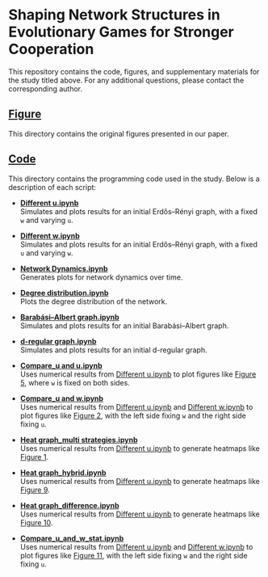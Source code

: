 # Shaping Network Structures in Evolutionary Games for Stronger Cooperation

This repository contains the code, figures, and supplementary materials for the study titled above. For any additional questions, please contact the corresponding author.

## [Figure](https://github.com/ShiuRueyAn/Shaping-network-structures-in-evolutionary-games-for-stronger-cooperation/tree/main/Figure)
This directory contains the original figures presented in our paper.

## [Code](https://github.com/ShiuRueyAn/Shaping-network-structures-in-evolutionary-games-for-stronger-cooperation/tree/main/Code)
This directory contains the programming code used in the study. Below is a description of each script:

- **[Different u.ipynb](https://github.com/ShiuRueyAn/Shaping-network-structures-in-evolutionary-games-for-stronger-cooperation/blob/main/Code/Different%20u.ipynb)**  
  Simulates and plots results for an initial Erdős–Rényi graph, with a fixed `w` and varying `u`.

- **[Different w.ipynb](https://github.com/ShiuRueyAn/Shaping-network-structures-in-evolutionary-games-for-stronger-cooperation/blob/main/Code/Different%20w.ipynb)**  
  Simulates and plots results for an initial Erdős–Rényi graph, with a fixed `u` and varying `w`.

- **[Network Dynamics.ipynb](https://github.com/ShiuRueyAn/Shaping-network-structures-in-evolutionary-games-for-stronger-cooperation/blob/main/Code/Network%20Dynamics.ipynb)**  
  Generates plots for network dynamics over time.

- **[Degree distribution.ipynb](https://github.com/ShiuRueyAn/Shaping-network-structures-in-evolutionary-games-for-stronger-cooperation/blob/main/Code/Degree%20distribution.ipynb)**  
  Plots the degree distribution of the network.

- **[Barabási–Albert graph.ipynb](https://github.com/ShiuRueyAn/Shaping-network-structures-in-evolutionary-games-for-stronger-cooperation/blob/main/Code/Barab%C3%A1si%E2%80%93Albert%20graph.ipynb)**  
  Simulates and plots results for an initial Barabási–Albert graph.

- **[d-regular graph.ipynb](https://github.com/ShiuRueyAn/Shaping-network-structures-in-evolutionary-games-for-stronger-cooperation/blob/main/Code/d-regular%20graph.ipynb)**  
  Simulates and plots results for an initial d-regular graph.

- **[Compare_u and u.ipynb](https://github.com/ShiuRueyAn/Shaping-network-structures-in-evolutionary-games-for-stronger-cooperation/blob/main/Code/Compare_u%20and%20u.ipynb)**  
  Uses numerical results from [Different u.ipynb](https://github.com/ShiuRueyAn/Shaping-network-structures-in-evolutionary-games-for-stronger-cooperation/blob/main/Code/Different%20u.ipynb) to plot figures like [Figure 5](https://github.com/ShiuRueyAn/Shaping-network-structures-in-evolutionary-games-for-stronger-cooperation/blob/main/Figure/Figure%205.pdf), where `w` is fixed on both sides.

- **[Compare_u and w.ipynb](https://github.com/ShiuRueyAn/Shaping-network-structures-in-evolutionary-games-for-stronger-cooperation/blob/main/Code/Compare_u%20and%20w.ipynb)**  
  Uses numerical results from [Different u.ipynb](https://github.com/ShiuRueyAn/Shaping-network-structures-in-evolutionary-games-for-stronger-cooperation/blob/main/Code/Different%20u.ipynb) and [Different w.ipynb](https://github.com/ShiuRueyAn/Shaping-network-structures-in-evolutionary-games-for-stronger-cooperation/blob/main/Code/Different%20w.ipynb) to plot figures like [Figure 2](https://github.com/ShiuRueyAn/Shaping-network-structures-in-evolutionary-games-for-stronger-cooperation/blob/main/Figure/Figure%202.pdf), with the left side fixing `w` and the right side fixing `u`.

- **[Heat graph_multi strategies.ipynb](https://github.com/ShiuRueyAn/Shaping-network-structures-in-evolutionary-games-for-stronger-cooperation/blob/main/Code/Heat%20graph_multi%20strategies.ipynb)**  
  Uses numerical results from [Different u.ipynb](https://github.com/ShiuRueyAn/Shaping-network-structures-in-evolutionary-games-for-stronger-cooperation/blob/main/Code/Different%20u.ipynb) to generate heatmaps like [Figure 1](https://github.com/ShiuRueyAn/Shaping-network-structures-in-evolutionary-games-for-stronger-cooperation/blob/main/Figure/Figure%201.pdf).

- **[Heat graph_hybrid.ipynb](https://github.com/ShiuRueyAn/Shaping-network-structures-in-evolutionary-games-for-stronger-cooperation/blob/main/Code/Heat%20graph_hybrid.ipynb)**  
  Uses numerical results from [Different u.ipynb](https://github.com/ShiuRueyAn/Shaping-network-structures-in-evolutionary-games-for-stronger-cooperation/blob/main/Code/Different%20u.ipynb) to generate heatmaps like [Figure 9](https://github.com/ShiuRueyAn/Shaping-network-structures-in-evolutionary-games-for-stronger-cooperation/blob/main/Figure/Figure%209.pdf).

- **[Heat graph_difference.ipynb](https://github.com/ShiuRueyAn/Shaping-network-structures-in-evolutionary-games-for-stronger-cooperation/blob/main/Code/Heat%20graph_difference.ipynb)**  
  Uses numerical results from [Different u.ipynb](https://github.com/ShiuRueyAn/Shaping-network-structures-in-evolutionary-games-for-stronger-cooperation/blob/main/Code/Different%20u.ipynb) to generate heatmaps like [Figure 10](https://github.com/ShiuRueyAn/Shaping-network-structures-in-evolutionary-games-for-stronger-cooperation/blob/main/Figure/Figure%2010.pdf).


- **[Compare_u_and_w_stat.ipynb](https://github.com/ShiuRueyAn/Shaping-network-structures-in-evolutionary-games-for-stronger-cooperation/blob/main/Code/Compare_u_and_w_stat.ipynb)**  
  Uses numerical results from [Different u.ipynb](https://github.com/ShiuRueyAn/Shaping-network-structures-in-evolutionary-games-for-stronger-cooperation/blob/main/Code/Different%20u.ipynb) and [Different w.ipynb](https://github.com/ShiuRueyAn/Shaping-network-structures-in-evolutionary-games-for-stronger-cooperation/blob/main/Code/Different%20w.ipynb) to plot figures like [Figure 11](https://github.com/ShiuRueyAn/Shaping-network-structures-in-evolutionary-games-for-stronger-cooperation/blob/main/Figure/Figure%2011.pdf), with the left side fixing `w` and the right side fixing `u`.
